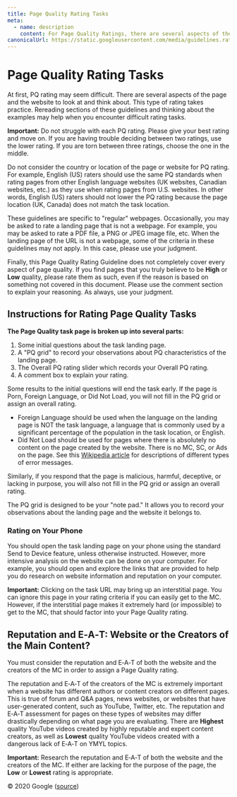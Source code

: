 ```yaml
---
title: Page Quality Rating Tasks
meta:
  - name: description
    content: For Page Quality Ratings, there are several aspects of the page and the website to look at and think about. This type of rating takes practice.
canonicalUrl: https://static.googleusercontent.com/media/guidelines.raterhub.com///searchqualityevaluatorguidelines.pdf
---
```


# Page Quality Rating Tasks

At first, PQ rating may seem difficult. There are several aspects of the page and the website to look at and think about. This type of rating takes practice. Rereading sections of these guidelines and thinking about the examples may help when you encounter difficult rating tasks.

**Important:** Do not struggle with each PQ rating. Please give your best rating and move on. If you are having trouble deciding between two ratings, use the lower rating. If you are torn between three ratings, choose the one in the middle.

Do not consider the country or location of the page or website for PQ rating. For example, English (US) raters should use the same PQ standards when rating pages from other English language websites (UK websites, Canadian websites, etc.) as they use when rating pages from U.S. websites. In other words, English (US) raters should not lower the PQ rating because the page location (UK, Canada) does not match the task location.

These guidelines are specific to "regular" webpages. Occasionally, you may be asked to rate a landing page that is not a webpage. For example, you may be asked to rate a PDF file, a PNG or JPEG image file, etc. When the landing page of the URL is not a webpage, some of the criteria in these guidelines may not apply. In this case, please use your judgment.

Finally, this Page Quality Rating Guideline does not completely cover every aspect of page quality. If you find pages that you truly believe to be **High** or **Low** quality, please rate them as such, even if the reason is based on something not covered in this document. Please use the comment section to explain your reasoning. As always, use your judgment.

## Instructions for Rating Page Quality Tasks

**The Page Quality task page is broken up into several parts:**

1. Some initial questions about the task landing page.
2. A "PQ grid" to record your observations about PQ characteristics of the landing page.
3. The Overall PQ rating slider which records your Overall PQ rating.
4. A comment box to explain your rating.

Some results to the initial questions will end the task early. If the page is Porn, Foreign Language, or Did Not Load, you will not fill in the PQ grid or assign an overall rating.

- Foreign Language should be used when the language on the landing page is NOT the task language, a language that is commonly used by a significant percentage of the population in the task location, or English.
- Did Not Load should be used for pages where there is absolutely no content on the page created by the website. There is no MC, SC, or Ads on the page. See this [Wikipedia article](http://en.wikipedia.org/wiki/List_of_HTTP_status_codes) for descriptions of different types of error messages.

Similarly, if you respond that the page is malicious, harmful, deceptive, or lacking in purpose, you will also not fill in the PQ grid or assign an overall rating.

The PQ grid is designed to be your "note pad." It allows you to record your observations about the landing page and the website it belongs to.

### Rating on Your Phone

You should open the task landing page on your phone using the standard Send to Device feature, unless otherwise instructed. However, more intensive analysis on the website can be done on your computer. For example, you should open and explore the links that are provided to help you do research on website information and reputation on your computer.

**Important:** Clicking on the task URL may bring up an interstitial page. You can ignore this page in your rating criteria if you can easily get to the MC. However, if the interstitial page makes it extremely hard (or impossible) to get to the MC, that should factor into your Page Quality rating.

## Reputation and E‑A‑T: Website or the Creators of the Main Content?

You must consider the reputation and E‑A‑T of both the website and the creators of the MC in order to assign a Page Quality rating.

The reputation and E‑A‑T of the creators of the MC is extremely important when a website has different authors or content creators on different pages. This is true of forum and Q&A pages, news websites, or websites that have user-generated content, such as YouTube, Twitter, etc. The reputation and E‑A‑T assessment for pages on these types of websites may differ drastically depending on what page you are evaluating. There are **Highest** quality YouTube videos created by highly reputable and expert content creators, as well as **Lowest** quality YouTube videos created with a dangerous lack of E‑A‑T on YMYL topics.

**Important:** Research the reputation and E‑A‑T of both the website and the creators of the MC. If either are lacking for the purpose of the page, the **Low** or **Lowest** rating is appropriate.

<div class="source">
© 2020 Google (<a href="https://static.googleusercontent.com/media/guidelines.raterhub.com///searchqualityevaluatorguidelines.pdf">source</a>)
</div>

